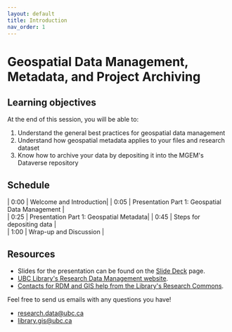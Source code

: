 ```yaml
---
layout: default
title: Introduction
nav_order: 1
---
```


# Geospatial Data Management, Metadata, and Project Archiving

## Learning objectives

At the end of this session, you will be able to:

1. Understand the general best practices for geospatial data management
2. Understand how geospatial metadata applies to your files and research dataset
3. Know how to archive your data by depositing it into the MGEM's Dataverse repository

## Schedule

| 0:00 | Welcome and Introduction|
| 0:05 | Presentation Part 1: Geospatial Data Management |  
| 0:25 | Presentation Part 1: Geospatial Metadata|
| 0:45 | Steps for depositing data |  
| 1:00 | Wrap-up and Discussion |

## Resources

- Slides for the presentation can be found on the [Slide Deck](content/slide-deck.html) page.
- [UBC Library's Research Data Management website](https://researchdata.library.ubc.ca/).
- [Contacts for RDM and GIS help from the Library's Research Commons](https://researchcommons.library.ubc.ca/consultation-requests/).

Feel free to send us emails with any questions you have!

- [research.data@ubc.ca](mailto:research.data@ubc.ca)
- [library.gis@ubc.ca](mailto:library.gis@ubc.ca)
